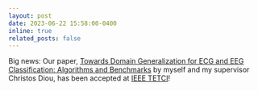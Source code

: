 ```yaml
---
layout: post
date: 2023-06-22 15:58:00-0400
inline: true
related_posts: false
---
```


Big news: Our paper, [Towards Domain Generalization for ECG and EEG Classification: Algorithms and Benchmarks](https://arxiv.org/abs/2303.11338) by myself and my supervisor Christos Diou, has been accepted at [IEEE TETCI](https://ieeexplore.ieee.org/xpl/RecentIssue.jsp?punumber=7433297)!
